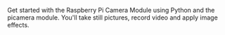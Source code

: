 Get started with the Raspberry Pi Camera Module using Python and the picamera module. You'll take still pictures, record video and apply image effects.
